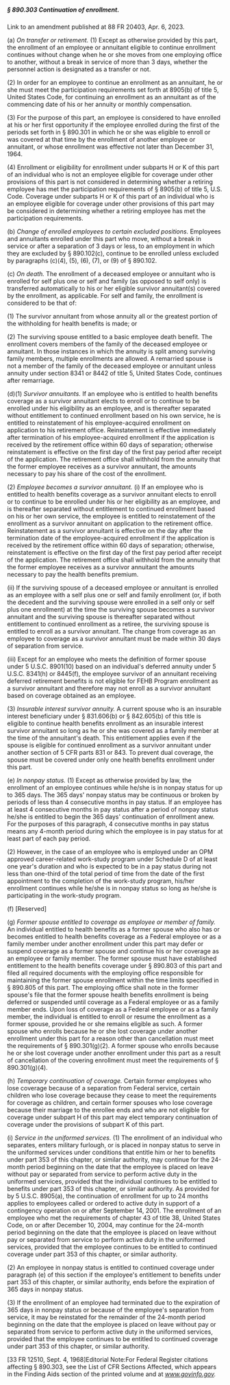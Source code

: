 ##### § 890.303 Continuation of enrollment. #####

Link to an amendment published at 88 FR 20403, Apr. 6, 2023.

(a) *On transfer or retirement.* (1) Except as otherwise provided by this part, the enrollment of an employee or annuitant eligible to continue enrollment continues without change when he or she moves from one employing office to another, without a break in service of more than 3 days, whether the personnel action is designated as a transfer or not.

(2) In order for an employee to continue an enrollment as an annuitant, he or she must meet the participation requirements set forth at 8905(b) of title 5, United States Code, for continuing an enrollment as an annuitant as of the commencing date of his or her annuity or monthly compensation.

(3) For the purpose of this part, an employee is considered to have enrolled at his or her first opportunity if the employee enrolled during the first of the periods set forth in § 890.301 in which he or she was eligible to enroll or was covered at that time by the enrollment of another employee or annuitant, or whose enrollment was effective not later than December 31, 1964.

(4) Enrollment or eligibility for enrollment under subparts H or K of this part of an individual who is not an employee eligible for coverage under other provisions of this part is not considered in determining whether a retiring employee has met the participation requirements of § 8905(b) of title 5, U.S. Code. Coverage under subparts H or K of this part of an individual who is an employee eligible for coverage under other provisions of this part may be considered in determining whether a retiring employee has met the participation requirements.

(b) *Change of enrolled employees to certain excluded positions.* Employees and annuitants enrolled under this part who move, without a break in service or after a separation of 3 days or less, to an employment in which they are excluded by § 890.102(c), continue to be enrolled unless excluded by paragraphs (c)(4), (5), (6), (7), or (9) of § 890.102.

(c) *On death.* The enrollment of a deceased employee or annuitant who is enrolled for self plus one or self and family (as opposed to self only) is transferred automatically to his or her eligible survivor annuitant(s) covered by the enrollment, as applicable. For self and family, the enrollment is considered to be that of:

(1) The survivor annuitant from whose annuity all or the greatest portion of the withholding for health benefits is made; or

(2) The surviving spouse entitled to a basic employee death benefit. The enrollment covers members of the family of the deceased employee or annuitant. In those instances in which the annuity is split among surviving family members, multiple enrollments are allowed. A remarried spouse is not a member of the family of the deceased employee or annuitant unless annuity under section 8341 or 8442 of title 5, United States Code, continues after remarriage.

(d)(1) *Survivor annuitants.* If an employee who is entitled to health benefits coverage as a survivor annuitant elects to enroll or to continue to be enrolled under his eligibility as an employee, and is thereafter separated without entitlement to continued enrollment based on his own service, he is entitled to reinstatement of his employee-acquired enrollment on application to his retirement office. Reinstatement is effective immediately after termination of his employee-acquired enrollment if the application is received by the retirement office within 60 days of separation; otherwise reinstatement is effective on the first day of the first pay period after receipt of the application. The retirement office shall withhold from the annuity that the former employee receives as a survivor annuitant, the amounts necessary to pay his share of the cost of the enrollment.

(2) *Employee becomes a survivor annuitant.* (i) If an employee who is entitled to health benefits coverage as a survivor annuitant elects to enroll or to continue to be enrolled under his or her eligibility as an employee, and is thereafter separated without entitlement to continued enrollment based on his or her own service, the employee is entitled to reinstatement of the enrollment as a survivor annuitant on application to the retirement office. Reinstatement as a survivor annuitant is effective on the day after the termination date of the employee-acquired enrollment if the application is received by the retirement office within 60 days of separation; otherwise, reinstatement is effective on the first day of the first pay period after receipt of the application. The retirement office shall withhold from the annuity that the former employee receives as a survivor annuitant the amounts necessary to pay the health benefits premium.

(ii) If the surviving spouse of a deceased employee or annuitant is enrolled as an employee with a self plus one or self and family enrollment (or, if both the decedent and the surviving spouse were enrolled in a self only or self plus one enrollment) at the time the surviving spouse becomes a survivor annuitant and the surviving spouse is thereafter separated without entitlement to continued enrollment as a retiree, the surviving spouse is entitled to enroll as a survivor annuitant. The change from coverage as an employee to coverage as a survivor annuitant must be made within 30 days of separation from service.

(iii) Except for an employee who meets the definition of former spouse under 5 U.S.C. 8901(10) based on an individual's deferred annuity under 5 U.S.C. 8341(h) or 8445(f), the employee survivor of an annuitant receiving deferred retirement benefits is not eligible for FEHB Program enrollment as a survivor annuitant and therefore may not enroll as a survivor annuitant based on coverage obtained as an employee.

(3) *Insurable interest survivor annuity.* A current spouse who is an insurable interest beneficiary under § 831.606(b) or § 842.605(b) of this title is eligible to continue health benefits enrollment as an insurable interest survivor annuitant so long as he or she was covered as a family member at the time of the annuitant's death. This entitlement applies even if the spouse is eligible for continued enrollment as a survivor annuitant under another section of 5 CFR parts 831 or 843. To prevent dual coverage, the spouse must be covered under only one health benefits enrollment under this part.

(e) *In nonpay status.* (1) Except as otherwise provided by law, the enrollment of an employee continues while he/she is in nonpay status for up to 365 days. The 365 days' nonpay status may be continuous or broken by periods of less than 4 consecutive months in pay status. If an employee has at least 4 consecutive months in pay status after a period of nonpay status he/she is entitled to begin the 365 days' continuation of enrollment anew. For the purposes of this paragraph, 4 consecutive months in pay status means any 4-month period during which the employee is in pay status for at least part of each pay period.

(2) However, in the case of an employee who is employed under an OPM approved career-related work-study program under Schedule D of at least one year's duration and who is expected to be in a pay status during not less than one-third of the total period of time from the date of the first appointment to the completion of the work-study program, his/her enrollment continues while he/she is in nonpay status so long as he/she is participating in the work-study program.

(f) [Reserved]

(g) *Former spouse entitled to coverage as employee or member of family.* An individual entitled to health benefits as a former spouse who also has or becomes entitled to health benefits coverage as a Federal employee or as a family member under another enrollment under this part may defer or suspend coverage as a former spouse and continue his or her coverage as an employee or family member. The former spouse must have established entitlement to the health benefits coverage under § 890.803 of this part and filed all required documents with the employing office responsible for maintaining the former spouse enrollment within the time limits specified in § 890.805 of this part. The employing office shall note in the former spouse's file that the former spouse health benefits enrollment is being deferred or suspended until coverage as a Federal employee or as a family member ends. Upon loss of coverage as a Federal employee or as a family member, the individual is entitled to enroll or resume the enrollment as a former spouse, provided he or she remains eligible as such. A former spouse who enrolls because he or she lost coverage under another enrollment under this part for a reason other than cancellation must meet the requirements of § 890.301(g)(2). A former spouse who enrolls because he or she lost coverage under another enrollment under this part as a result of cancellation of the covering enrollment must meet the requirements of § 890.301(g)(4).

(h) *Temporary continuation of coverage.* Certain former employees who lose coverage because of a separation from Federal service, certain children who lose coverage because they cease to meet the requirements for coverage as children, and certain former spouses who lose coverage because their marriage to the enrollee ends and who are not eligible for coverage under subpart H of this part may elect temporary continuation of coverage under the provisions of subpart K of this part.

(i) *Service in the uniformed services.* (1) The enrollment of an individual who separates, enters military furlough, or is placed in nonpay status to serve in the uniformed services under conditions that entitle him or her to benefits under part 353 of this chapter, or similar authority, may continue for the 24-month period beginning on the date that the employee is placed on leave without pay or separated from service to perform active duty in the uniformed services, provided that the individual continues to be entitled to benefits under part 353 of this chapter, or similar authority. As provided for by 5 U.S.C. 8905(a), the continuation of enrollment for up to 24 months applies to employees called or ordered to active duty in support of a contingency operation on or after September 14, 2001. The enrollment of an employee who met the requirements of chapter 43 of title 38, United States Code, on or after December 10, 2004, may continue for the 24-month period beginning on the date that the employee is placed on leave without pay or separated from service to perform active duty in the uniformed services, provided that the employee continues to be entitled to continued coverage under part 353 of this chapter, or similar authority.

(2) An employee in nonpay status is entitled to continued coverage under paragraph (e) of this section if the employee's entitlement to benefits under part 353 of this chapter, or similar authority, ends before the expiration of 365 days in nonpay status.

(3) If the enrollment of an employee had terminated due to the expiration of 365 days in nonpay status or because of the employee's separation from service, it may be reinstated for the remainder of the 24-month period beginning on the date that the employee is placed on leave without pay or separated from service to perform active duty in the uniformed services, provided that the employee continues to be entitled to continued coverage under part 353 of this chapter, or similar authority.

[33 FR 12510, Sept. 4, 1968]Editorial Note:For Federal Register citations affecting § 890.303, see the List of CFR Sections Affected, which appears in the Finding Aids section of the printed volume and at *www.govinfo.gov.*